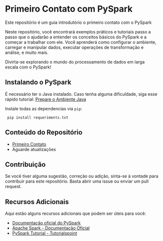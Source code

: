 # Primeiro Contato com PySpark

Este repositório é um guia introdutório o primeiro contato com o PySpark

Neste repositório, você encontrará exemplos práticos e tutoriais passo a passo que o ajudarão a entender os conceitos básicos do PySpark e a começar a trabalhar com ele. Você aprenderá como configurar o ambiente, carregar e manipular dados, executar operações de transformação e análise, e muito mais.

Divirta-se explorando o mundo do processamento de dados em larga escala com o PySpark!

## Instalando o PySpark

É necessário ter o Java instalado. Caso tenha alguma dificuldade, siga esse rápido tutorial: [Prepare o Ambiente Java](./docs/config_ambient.md)

Instale todas as dependencias via `pip`:
```
 pip install requeriments.txt
 ```

## Conteúdo do Repositório

- [Primeiro Contato](./pyspark_proj/01.first_contact.ipynbd)
- Aguarde atualizações

## Contribuição

Se você tiver alguma sugestão, correção ou adição, sinta-se à vontade para contribuir para este repositório. Basta abrir uma issue ou enviar um pull request.

## Recursos Adicionais

Aqui estão alguns recursos adicionais que podem ser úteis para você:

- [Documentação oficial do PySpark](https://spark.apache.org/docs/latest/api/python/index.html)
- [Apache Spark - Documentação Oficial](https://spark.apache.org/documentation.html)
- [PySpark Tutorial - Tutorialspoint](https://www.tutorialspoint.com/pyspark/index.htm)

